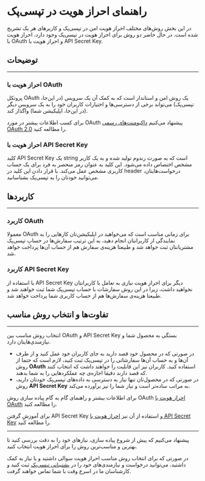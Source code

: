 # راهنمای احراز هویت در تپسی‌پک

در این بخش روش‌های مختلف احراز هویت امن در تپسی‌پک و کاربرهای هر یک تشریح شده است. در حال حاضر دو روش برای احراز هویت در تپسی‌پک وجود دارد، احراز هویت با
OAuth
و احراز هویت با
API Secret Key.

## توضیحات

---

### احراز هویت با OAuth

پروتکل
OAuth
یک روش امن و استاندار است که به کمک آن یک سرویس (در این‌جا، تپسی‌پک) می‌تواند برخی از دسترسی‌ها و اختیارات کاربران خود را به یک سرویس دیگر
(در این‌جا، اپلیکیشن شما)
واگذار کند.


برای کسب اطلاعات بیشتر در مورد
OAuth
پیشنهاد می‌کنیم
[داکیومنت‌های رسمی OAuth 2.0](https://oauth.net/2/)
را مطالعه کنید.

### احراز هویت با API Secret Key

کلید
API Secret Key
یک
string
است که به صورت رندوم تولید شده و به یک کاربر مشخص اختصاص داده می‌شود.
این کلید به عنوان رمز منحصر به فرد برای یک حساب کاربری مشخص عمل می‌کند.
با قرار دادن این کلید در 
header
درخواست‌هایتان، می‌توانید خودتان را به تپسی‌پک بشناسانید.

## کاربردها

---

### کاربرد OAuth

معمولا
OAuth
برای زمانی مناسب است که می‌خواهید در اپلیکیشن‌تان کارهایی را به نمایندگی از کاربرانتان انجام دهید، به این ترتیب سفارش‌ها در حسابِ تپسی‌پک مشتریانتان ثبت خواهد شد و طبیعتا هزینه‌ی سفارش هم از حساب آن‌ها پرداخت خواهد شد.


### کاربرد API Secret Key

با استفاده از
API Secret Key
دیگر برای احراز هویت نیازی به تعامل با کاربرانتان نخواهید داشت، زیرا در این روش سفارشات با حساب تپسی‌پک شما ثبت خواهند شد و طبیعتا هزینه‌ی سفارش‌ها هم از حساب کاربری شما پرداخت خواهد شد.

## تفاوت‌ها و انتخاب روش مناسب

---

انتخاب روش مناسب بین
OAuth
و
API Secret Key
بستگی به محصول شما و نیازمندی‌هایتان دارد.


  - در صورتی که در محصول خود قصد دارید به جای کاربران خود عمل کنید و از طرف آن‌ها و به حساب آن‌ها سفارشاتی را در تپسی‌پک ثبت کنید، لازم است که حتما از روش **OAuth** استفاده کنید.
  کاربران نیز این قابلیت را خواهند داشت که انتخاب کنند که قصد دارند دقیقا اجازه‌ی چه عملکردهایی را به شما بدهند.
  - در صورتی که در محصول‌تان تنها نیاز به دسترسی به داده‌های تپسی‌پک خودتان دارید، روش **API Secret Key** به مراتب ساده‌تر است و نیاز شما را نیز برآورده می‌کند.


برای اطلاعات بیشتر و راهنمای گام به گام پیاده سازی روش
OAuth
[احراز هویت با OAuth](./oauth/README.fa.md)
را مطالعه کنید.


برای آموزشِ گرفتن
API Secret Key
و استفاده از آن نیز
[احراز هویت با API Secret Key](./api-secret-key/README.fa.md)
را مطالعه کنید.

---

پیشنهاد می‌کنیم که پیش از شروع پیاده سازی، نیازهای خود را به دقت بررسی کنید تا بهترین و مناسب‌ترین روش را برای احراز هویت انتخاب کنید.

در صورتی که برای انتخاب روش مناسب احراز هویت سوالی داشتید و یا نیاز به کمک داشتید، می‌توانید درخواست و نیازمندی‌های خود را در
[پشتیبانی تپسی‌پک](https://pack.tapsi.ir/landing)
ثبت کنید و کارشناسان ما در اسرع وقت با شما تماس خواهند گرفت.
